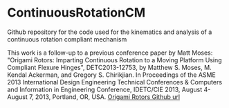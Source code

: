 # ContinuousRotationCM
Github repository for the code used for the kinematics and analysis of a continuous rotation compliant mechanism

This work is a follow-up to a previous conference paper by Matt Moses:
"Origami Rotors: Imparting Continuous Rotation to a Moving Platform Using Compliant Flexure Hinges", DETC2013-12753, by Matthew S. Moses, M. Kendal Ackerman, and Gregory S. Chirikjian. In Proceedings of the ASME 2013 International Design Engineering Technical Conferences & Computers and Information in Engineering Conference, IDETC/CIE 2013, August 4-August 7, 2013, Portland, OR, USA.
[Origami Rotors Github url](https://github.com/mattmoses/origami-rotors)
 
